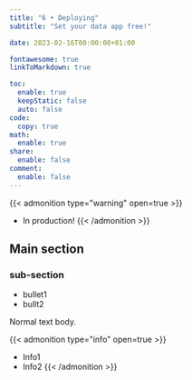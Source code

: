 ```yaml
---
title: "6 • Deploying"
subtitle: "Set your data app free!"

date: 2023-02-16T00:00:00+01:00

fontawesome: true
linkToMarkdown: true

toc:
  enable: true
  keepStatic: false
  auto: false
code:
  copy: true
math:
  enable: true
share:
  enable: false
comment:
  enable: false
---
```


{{< admonition type="warning" open=true >}}
- In production!
{{< /admonition >}}
## Main section


### sub-section
* bullet1
* bullt2

Normal text body.

{{< admonition type="info" open=true >}}
- Info1
- Info2
{{< /admonition >}}
